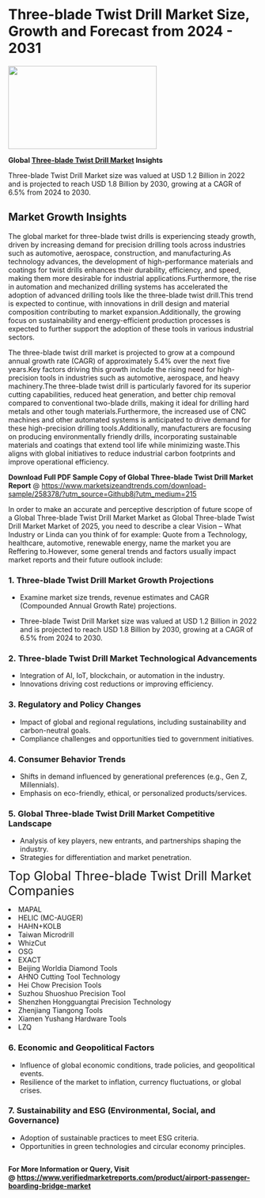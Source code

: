 <H1>Three-blade Twist Drill Market Size, Growth and Forecast from 2024 - 2031</H1><img class="aligncenter size-medium wp-image-584254" src="https://thirdeyenews.in/wp-content/uploads/2024/09/Global-Market-Research-300x168.jpeg" alt="" width="300" height="168" /><p><strong>Global&nbsp;<a href="https://www.marketsizeandtrends.com/download-sample/258378/?utm_source=Github8j?utm_medium=215">Three-blade Twist Drill Market</a> Insights</strong></p><p>Three-blade Twist Drill Market size was valued at USD 1.2 Billion in 2022 and is projected to reach USD 1.8 Billion by 2030, growing at a CAGR of 6.5% from 2024 to 2030.</p><p><h2>Market Growth Insights</h2> <p>The global market for three-blade twist drills is experiencing steady growth, driven by increasing demand for precision drilling tools across industries such as automotive, aerospace, construction, and manufacturing.As technology advances, the development of high-performance materials and coatings for twist drills enhances their durability, efficiency, and speed, making them more desirable for industrial applications.Furthermore, the rise in automation and mechanized drilling systems has accelerated the adoption of advanced drilling tools like the three-blade twist drill.This trend is expected to continue, with innovations in drill design and material composition contributing to market expansion.Additionally, the growing focus on sustainability and energy-efficient production processes is expected to further support the adoption of these tools in various industrial sectors.</p> <p>The three-blade twist drill market is projected to grow at a compound annual growth rate (CAGR) of approximately 5.4% over the next five years.Key factors driving this growth include the rising need for high-precision tools in industries such as automotive, aerospace, and heavy machinery.The three-blade twist drill is particularly favored for its superior cutting capabilities, reduced heat generation, and better chip removal compared to conventional two-blade drills, making it ideal for drilling hard metals and other tough materials.Furthermore, the increased use of CNC machines and other automated systems is anticipated to drive demand for these high-precision drilling tools.Additionally, manufacturers are focusing on producing environmentally friendly drills, incorporating sustainable materials and coatings that extend tool life while minimizing waste.This aligns with global initiatives to reduce industrial carbon footprints and improve operational efficiency.<p><span class=""><strong>Download Full PDF Sample Copy of Global Three-blade Twist Drill Market Report</strong> @ <a href="https://www.marketsizeandtrends.com/download-sample/258378/?utm_source=Github8j?utm_medium=215" target="_blank">https://www.marketsizeandtrends.com/download-sample/258378/?utm_source=Github8j?utm_medium=215</a></span></p><p>In order to make an accurate and perceptive description of future scope of a Global&nbsp;Three-blade Twist Drill Market Market as Global&nbsp;Three-blade Twist Drill Market Market of 2025, you need to describe a clear Vision &ndash; What Industry or Linda can you think of for example: Quote from a Technology, healthcare, automotive, renewable energy, name the market you are Reffering to.However, some general trends and factors usually impact market reports and their future outlook include:</p><h3>1.&nbsp;<strong>Three-blade Twist Drill Market Growth Projections</strong></h3><ul><li>Examine market size trends, revenue estimates and CAGR (Compounded Annual Growth Rate) projections.</li><li><p>Three-blade Twist Drill Market size was valued at USD 1.2 Billion in 2022 and is projected to reach USD 1.8 Billion by 2030, growing at a CAGR of 6.5% from 2024 to 2030.</p></li></ul><h3>2.&nbsp;<strong>Three-blade Twist Drill Market Technological Advancements</strong></h3><ul><li>Integration of AI, IoT, blockchain, or automation in the industry.</li><li>Innovations driving cost reductions or improving efficiency.</li></ul><h3>3.&nbsp;<strong>Regulatory and Policy Changes</strong></h3><ul><li>Impact of global and regional regulations, including sustainability and carbon-neutral goals.</li><li>Compliance challenges and opportunities tied to government initiatives.</li></ul><h3>4.&nbsp;<strong>Consumer Behavior Trends</strong></h3><ul><li>Shifts in demand influenced by generational preferences (e.g., Gen Z, Millennials).</li><li>Emphasis on eco-friendly, ethical, or personalized products/services.</li></ul><h3>5.&nbsp;<strong>Global Three-blade Twist Drill Market Competitive Landscape</strong></h3><ul><li>Analysis of key players, new entrants, and partnerships shaping the industry.</li><li>Strategies for differentiation and market penetration.</li></ul><p data-pm-slice="1 1 []"><span style="color: inherit; font-family: inherit; font-size: 25px;">Top Global Three-blade Twist Drill Market Companies</span></p><div class="" data-test-id=""><p><li>MAPAL</li><li> HELIC (MC-AUGER)</li><li> HAHN+KOLB</li><li> Taiwan Microdrill</li><li> WhizCut</li><li> OSG</li><li> EXACT</li><li> Beijing Worldia Diamond Tools</li><li> AHNO Cutting Tool Technology</li><li> Hei Chow Precision Tools</li><li> Suzhou Shuoshuo Precision Tool</li><li> Shenzhen Hongguangtai Precision Technology</li><li> Zhenjiang Tiangong Tools</li><li> Xiamen Yushang Hardware Tools</li><li> LZQ</li></p></div><h3>6.&nbsp;<strong>Economic and Geopolitical Factors</strong></h3><ul><li>Influence of global economic conditions, trade policies, and geopolitical events.</li><li>Resilience of the market to inflation, currency fluctuations, or global crises.</li></ul><h3>7.&nbsp;<strong>Sustainability and ESG (Environmental, Social, and Governance)</strong></h3><ul><li>Adoption of sustainable practices to meet ESG criteria.</li><li>Opportunities in green technologies and circular economy principles.</li></ul><h2><strong style="font-size: 14px;">For More Information or Query, Visit @&nbsp;</strong><a style="background-color: #ffffff; font-size: 14px;" href="https://www.marketsizeandtrends.com/report/three-blade-twist-drill-market/" target="_blank">https://www.verifiedmarketreports.com/product/airport-passenger-boarding-bridge-market</a></h2>